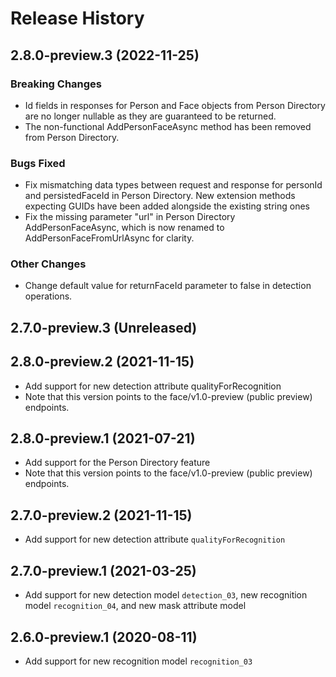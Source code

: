 # Release History

## 2.8.0-preview.3 (2022-11-25)

### Breaking Changes
- Id fields in responses for Person and Face objects from Person Directory are no longer nullable as they are guaranteed to be returned.
- The non-functional AddPersonFaceAsync method has been removed from Person Directory.

### Bugs Fixed
- Fix mismatching data types between request and response for personId and persistedFaceId in Person Directory. New extension methods expecting GUIDs have been added alongside the existing string ones
- Fix the missing parameter "url" in Person Directory AddPersonFaceAsync, which is now renamed to AddPersonFaceFromUrlAsync for clarity.

### Other Changes
- Change default value for returnFaceId parameter to false in detection operations. 

## 2.7.0-preview.3 (Unreleased)

## 2.8.0-preview.2 (2021-11-15)

- Add support for new detection attribute qualityForRecognition
- Note that this version points to the face/v1.0-preview (public preview) endpoints.

## 2.8.0-preview.1 (2021-07-21)

- Add support for the Person Directory feature
- Note that this version points to the face/v1.0-preview (public preview) endpoints.

## 2.7.0-preview.2 (2021-11-15)
- Add support for new detection attribute `qualityForRecognition`

## 2.7.0-preview.1 (2021-03-25)

- Add support for new detection model `detection_03`, new recognition model `recognition_04`, and new mask attribute model

## 2.6.0-preview.1 (2020-08-11)

- Add support for new recognition model `recognition_03`
